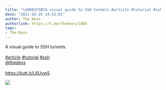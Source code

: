 ```yaml
---
title: "\U0001F5BCA visual guide to SSH tunnels.#article #tutorial #ssh@thedevshttps://kutt.it/L6Uyw5"
date: "2021-03-25 14:52:01"
author: The Devs
authorlink: https://t.me/thedevs/1889
tags:
- The-Devs
---
```

<p>A visual guide to SSH tunnels.<br><br><a href="https://t.me/thedevs/1889?q=%23article">#article</a> <a href="https://t.me/thedevs/1889?q=%23tutorial">#tutorial</a> <a href="https://t.me/thedevs/1889?q=%23ssh">#ssh</a><br><a href="https://t.me/thedevs" target="_blank">@thedevs</a><br><br><a href="https://kutt.it/L6Uyw5" target="_blank" rel="noopener">https://kutt.it/L6Uyw5</a></p><img src="https://cdn4.telesco.pe/file/pz6ssWdY1XgN0QonOHSr0zap8rxNsCmncx-NmicQSAMjp6u2BA6TOCZsfW3uQqhERRCX5HBnhqHc9B1lKljXB9TDZxcI7RqDk4Tr8K6yYtS419-UQ6lU0xUcdva57-h-0vCr7_0M83o5gaK4i6UODVvdwouLzXufC2oFhlss89Tu7CLWT-jf-wWPx8oS8XhMiQ93Dew9iQ43mcYw8KP__ECuX8s_0hphWhz-xiWKsnK3HQ1yDDHGBuyvfBIDYFOZByePvV2Pd4yLoMFVk1nbMwohUy-7sZdArMvNOkheW3lsky9f0YJ2icTQv1OQ3_wX9EaeIclqICbxtoLQvr6DXQ.jpg" referrerpolicy="no-referrer">